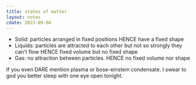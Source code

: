 ```yaml
---
title: states of matter
layout: notes
cdate: 2023-09-04
---
```


- Solid: particles arranged in fixed positions HENCE have a fixed shape
- Liquids: particles are attracted to each other but not so strongly they can't flow HENCE fixed volume but no fixed shape
- Gas: no attraction between particles. HENCE no fixed volume nor shape

If you even DARE mention plasma or bose-einstein condensate. I swear to god you better sleep with one eye open tonight.
